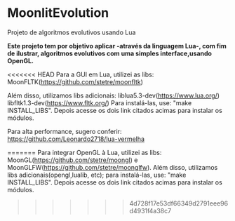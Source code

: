 # MoonlitEvolution
Projeto de algoritmos evolutivos usando Lua

**Este projeto tem por objetivo aplicar -através da linguagem Lua-, com fim de ilustrar, algoritmos evolutivos com uma simples interface,usando OpenGL.**

<<<<<<< HEAD
Para a GUI em Lua, utilizei as libs: MoonFLTK(https://github.com/stetre/moonfltk)

Além disso, utilizamos libs adicionais: liblua5.3-dev(https://www.lua.org/) libfltk1.3-dev(https://www.fltk.org/)
Para instalá-las, use: "make INSTALL_LIBS". Depois acesse os dois link citados acimas para instalar os módulos.

Para alta performance, sugero conferir: https://github.com/Leonardo2718/lua-vermelha

=======
Para integrar OpenGL à Lua, utilizei as libs: MoonGL(https://github.com/stetre/moongl) e
MoonGLFW(https://github.com/stetre/moonglfw). Além disso, utilizamos libs adicionais(opengl,lualib, etc); para instalá-las, use: "make INSTALL_LIBS". Depois acesse os dois link citados acimas para instalar os módulos.
>>>>>>> 4d728f17e53df66349d2791eee96d4931f4a38c7

